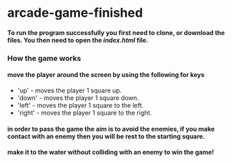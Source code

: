 # arcade-game-finished

#### To run the program successfully you first need to clone, or download the files. You then need to open the *index.html* file.

### How the game works

#### move the player around the screen by using the following for keys

* 'up' - moves the player 1 square up.
* 'down' - moves the player 1 square down.
* 'left' - moves the player 1 square to the left.
* 'right' - moves the player 1 square to the right.

#### in order to pass the game the aim is to avoid the enemies, if you make contact with an enemy then you will be rest to the starting square.

#### make it to the water without colliding with an enemy to win the game!
